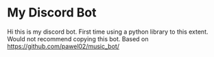 # My Discord Bot

Hi this is my discord bot. First time using a python library to this extent. Would not recommend copying this bot. Based on https://github.com/pawel02/music_bot/
